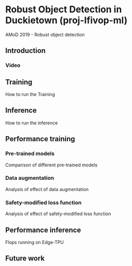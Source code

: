 # Robust Object Detection in Duckietown (proj-lfivop-ml)
AMoD 2019 - Robust object detection 

## Introduction

### Video

## Training
How to run the Training

## Inference
How to run the inference

## Performance training
### Pre-trained models
Comparison of different pre-trained models
### Data augmentation
Analysis of effect of data augmentation
### Safety-modified loss function
Analysis of effect of safety-modified loss function

## Performance inference
Flops running on Edge-TPU

## Future work

